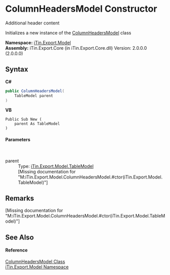 # ColumnHeadersModel Constructor 
Additional header content 

Initializes a new instance of the <a href="T_iTin_Export_Model_ColumnHeadersModel">ColumnHeadersModel</a> class

**Namespace:**&nbsp;<a href="N_iTin_Export_Model">iTin.Export.Model</a><br />**Assembly:**&nbsp;iTin.Export.Core (in iTin.Export.Core.dll) Version: 2.0.0.0 (2.0.0.0)

## Syntax

**C#**<br />
``` C#
public ColumnHeadersModel(
	TableModel parent
)
```

**VB**<br />
``` VB
Public Sub New ( 
	parent As TableModel
)
```


#### Parameters
&nbsp;<dl><dt>parent</dt><dd>Type: <a href="T_iTin_Export_Model_TableModel">iTin.Export.Model.TableModel</a><br />\[Missing <param name="parent"/> documentation for "M:iTin.Export.Model.ColumnHeadersModel.#ctor(iTin.Export.Model.TableModel)"\]</dd></dl>

## Remarks
\[Missing <remarks> documentation for "M:iTin.Export.Model.ColumnHeadersModel.#ctor(iTin.Export.Model.TableModel)"\]

## See Also


#### Reference
<a href="T_iTin_Export_Model_ColumnHeadersModel">ColumnHeadersModel Class</a><br /><a href="N_iTin_Export_Model">iTin.Export.Model Namespace</a><br />